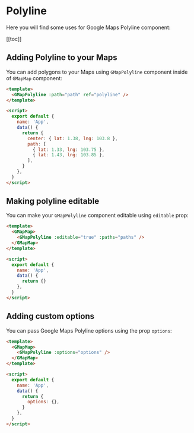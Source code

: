 # Polyline

Here you will find some uses for Google Maps Polyline component:

[[toc]]

## Adding Polyline to your Maps

You can add polygons to your Maps using `GMapPolyline` component inside of `GMapMap` component:

```html
<template>
  <GMapPolyline :path="path" ref="polyline" />
</template>

<script>
  export default {
    name: 'App',
    data() {
      return {
        center: { lat: 1.38, lng: 103.8 },
        path: [
          { lat: 1.33, lng: 103.75 },
          { lat: 1.43, lng: 103.85 },
        ],
      }
    },
  }
</script>
```

## Making polyline editable

You can make your `GMapPolyline` component editable using `editable` prop:

```html
<template>
  <GMapMap>
    <GMapPolyline :editable="true" :paths="paths" />
  </GMapMap>
</template>

<script>
  export default {
    name: 'App',
    data() {
      return {}
    },
  }
</script>
```

## Adding custom options

You can pass Google Maps Polyline options using the prop `options`:

```html
<template>
  <GMapMap>
    <GMapPolyline :options="options" />
  </GMapMap>
</template>

<script>
  export default {
    name: 'App',
    data() {
      return {
        options: {},
      }
    },
  }
</script>
```
